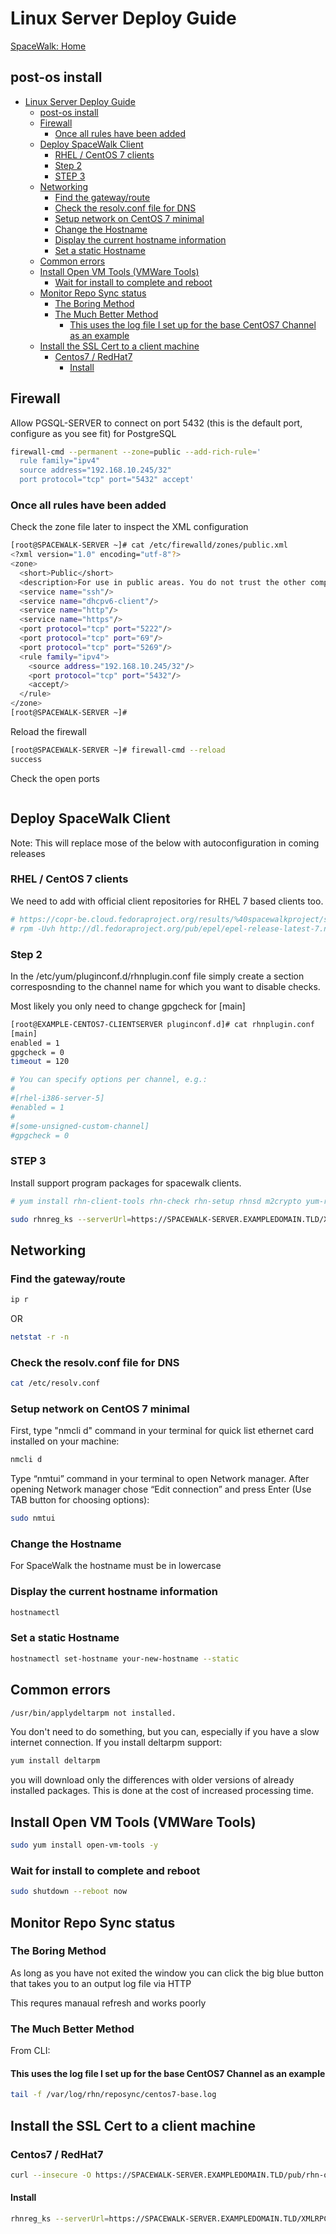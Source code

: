 # Linux Server Deploy Guide

[SpaceWalk: Home](./README)

## post-os install

- [Linux Server Deploy Guide](#linux-server-deploy-guide)
  - [post-os install](#post-os-install)
  - [Firewall](#firewall)
    - [Once all rules have been added](#once-all-rules-have-been-added)
  - [Deploy SpaceWalk Client](#deploy-spacewalk-client)
    - [RHEL / CentOS 7 clients](#rhel--centos-7-clients)
    - [Step 2](#step-2)
    - [STEP 3](#step-3)
  - [Networking](#networking)
    - [Find the gateway/route](#find-the-gatewayroute)
    - [Check the resolv.conf file for DNS](#check-the-resolvconf-file-for-dns)
    - [Setup network on CentOS 7 minimal](#setup-network-on-centos-7-minimal)
    - [Change the Hostname](#change-the-hostname)
    - [Display the current hostname information](#display-the-current-hostname-information)
    - [Set a static Hostname](#set-a-static-hostname)
  - [Common errors](#common-errors)
  - [Install Open VM Tools (VMWare Tools)](#install-open-vm-tools-vmware-tools)
    - [Wait for install to complete and reboot](#wait-for-install-to-complete-and-reboot)
  - [Monitor Repo Sync status](#monitor-repo-sync-status)
    - [The Boring Method](#the-boring-method)
    - [The Much Better Method](#the-much-better-method)
      - [This uses the log file I set up for the base CentOS7 Channel as an example](#this-uses-the-log-file-i-set-up-for-the-base-centos7-channel-as-an-example)
  - [Install the SSL Cert to a client machine](#install-the-ssl-cert-to-a-client-machine)
    - [Centos7 / RedHat7](#centos7--redhat7)
      - [Install](#install)

## Firewall

Allow PGSQL-SERVER to connect on port 5432 (this is the default port, configure as you see fit) for PostgreSQL

```bash
firewall-cmd --permanent --zone=public --add-rich-rule='
  rule family="ipv4"
  source address="192.168.10.245/32"
  port protocol="tcp" port="5432" accept'
```

### Once all rules have been added

Check the zone file later to inspect the XML configuration

```bash
[root@SPACEWALK-SERVER ~]# cat /etc/firewalld/zones/public.xml
<?xml version="1.0" encoding="utf-8"?>
<zone>
  <short>Public</short>
  <description>For use in public areas. You do not trust the other computers on networks to not harm your computer. Only selected incoming connections are accepted.</description>
  <service name="ssh"/>
  <service name="dhcpv6-client"/>
  <service name="http"/>
  <service name="https"/>
  <port protocol="tcp" port="5222"/>
  <port protocol="tcp" port="69"/>
  <port protocol="tcp" port="5269"/>
  <rule family="ipv4">
    <source address="192.168.10.245/32"/>
    <port protocol="tcp" port="5432"/>
    <accept/>
  </rule>
</zone>
[root@SPACEWALK-SERVER ~]#
```

Reload the firewall

```bash
[root@SPACEWALK-SERVER ~]# firewall-cmd --reload
success
```

Check the open ports

```bash

```

## Deploy SpaceWalk Client

Note: This will replace mose of the below with autoconfiguration in coming releases

### RHEL / CentOS 7 clients

We need to add with official client repositories for RHEL 7 based clients too.

```bash
# https://copr-be.cloud.fedoraproject.org/results/%40spacewalkproject/spacewalk-2.8-client/epel-7-x86_64/00742644-spacewalk-repo/spacewalk-client-repo-2.8-11.el7.centos.noarch.rpm
# rpm -Uvh http://dl.fedoraproject.org/pub/epel/epel-release-latest-7.noarch.rpm
```

### Step 2

In the /etc/yum/pluginconf.d/rhnplugin.conf file simply create a section corresposnding to the channel name for which you want to disable checks.

Most likely you only need to change gpgcheck for [main]

```bash
[root@EXAMPLE-CENTOS7-CLIENTSERVER pluginconf.d]# cat rhnplugin.conf
[main]
enabled = 1
gpgcheck = 0
timeout = 120

# You can specify options per channel, e.g.:
#
#[rhel-i386-server-5]
#enabled = 1
#
#[some-unsigned-custom-channel]
#gpgcheck = 0
```

### STEP 3

Install support program packages for spacewalk clients.

```bash
# yum install rhn-client-tools rhn-check rhn-setup rhnsd m2crypto yum-rhn-plugin -y
```

```bash
sudo rhnreg_ks --serverUrl=https://SPACEWALK-SERVER.EXAMPLEDOMAIN.TLD/XMLRPC --sslCACert=/<-LOCATION HERE-> --activationkey=<-KEY HERE->
```

## Networking

### Find the gateway/route

```bash
ip r
```

OR

```bash
netstat -r -n
```

### Check the resolv.conf file for DNS

```bash
cat /etc/resolv.conf
```

### Setup network on CentOS 7 minimal

First, type "nmcli d" command in your terminal for quick list ethernet card installed on your machine:

```bash
nmcli d
```

Type “nmtui” command in your terminal to open Network manager. After opening Network manager chose “Edit connection” and press Enter (Use TAB button for choosing options):

```bash
sudo nmtui
```

### Change the Hostname

For SpaceWalk the hostname must be in lowercase

### Display the current hostname information

```bash
hostnamectl
```

### Set a static Hostname

```bash
hostnamectl set-hostname your-new-hostname --static
```

## Common errors

```bash
/usr/bin/applydeltarpm not installed.
```

You don't need to do something, but you can, especially if you have a slow internet connection. If you install deltarpm support:

```bash
yum install deltarpm
```

you will download only the differences with older versions of already installed packages. This is done at the cost of increased processing time.

## Install Open VM Tools (VMWare Tools)

```bash
sudo yum install open-vm-tools -y
```

### Wait for install to complete and reboot

```bash
sudo shutdown --reboot now
```

## Monitor Repo Sync status

### The Boring Method

As long as you have not exited the window you can click the big blue button that takes you to an output log file via HTTP

This requres manaual refresh and works poorly

### The Much Better Method

From CLI:

#### This uses the log file I set up for the base CentOS7 Channel as an example

```bash
tail -f /var/log/rhn/reposync/centos7-base.log
```

## Install the SSL Cert to a client machine

### Centos7 / RedHat7

```bash
curl --insecure -O https://SPACEWALK-SERVER.EXAMPLEDOMAIN.TLD/pub/rhn-org-trusted-ssl-cert-1.0-2.noarch.rpm
```

#### Install

```bash
rhnreg_ks --serverUrl=https://SPACEWALK-SERVER.EXAMPLEDOMAIN.TLD/XMLRPC --sslCACert=/usr/share/rhn/RHN-ORG-TRUSTED-SSL-CERT --activationkey=1-PLACEACTIVATIONKEYHERE
```
